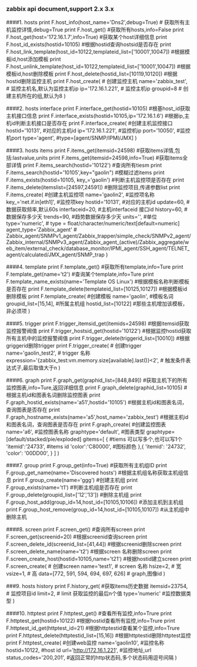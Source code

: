 ### zabbix api document,support 2.x 3.x
####1. hosts
    print F.host_info(host_name='Dns2',debug=True)  # 获取所有主机监控详情,debug=True
    print F.host_get()                                    #获取所有hosts,info=False
    print F.host_get(host='172.16.1.7',info=True)         #获取某个host详细信息
    print F.host_id_exists(hostid=10105)                  #根据hostid查询hostsid是否存在
    print F.host_link_template(host_id=10122,templateid_list=['10001',10047])     #根据模板id,host添加模板
    print F.host_unlink_template(host_id=10122,templateid_list=['10001',10047])     #根据模板id,host删除模板
    print F.host_delete(hostid_list=[10119,10120])        #根据hostid删除监控主机
    print F.host_create(                              # 创建监控主机
        name='zabbix_test',       # 监控主机名,默认为监控主机ip
        ip='172.16.1.221',        # 监控主机ip
        groupid=8                 # 创建主机所在的组,默认为8
    )

####2. hosts interface
    print F.interface_get(hostid=10105)                       #根基host_id获取主机接口信息
    print F.interface_exists(hostid=10105,ip='172.16.1.6')    #根据ip,主机id判断主机接口是否存在
    print F.interface_create(                                 #创建主机监控接口
        hostid='10131',       #对应的主机id
        ip='172.16.1.221',    #监控机ip
        port='10050',         #监控机port
        type='agent',         #type=[agent/SNMP/IPMI/JMX]
    )

####3. hosts items
    print F.items_get(itemsid=24598)                  #获取items详情,包括:lastvalue,units
    print F.items_get(itemsid=24598,info=True)        #获取items全部详情
    print F.items_search(hostid='10122')              #查询所有tiesm
    print F.items_search(hostid='10105',key="gaolin") #模糊过滤items
    print F.items_exists(hostid=10105, key_='gaolin') #判断主机监控项是否存在
    print F.items_delete(itemslist=[24597,24591])     #删除监控项目,传递参数list
    print F.items_create(                             #创建主机监控项
        name='gaolin2',        #监控项名称
        key_='net.if.in[eth1]', #监控项key
        hostid='10131',       #对应的主机id
        update=60,            #数据获取频率,默认60s
        interfaceid=20,       #主机interfaceid 接口id
        history=60,           #数据保存多少天
        trends=90,            #趋势数据保存多少天
        units='',             #单位
        type='numeric',       # type = float/character/numeric/text[default=numeric]
        agent_type='Zabbix_agent' # Zabbix_agent/SNMPv1_agent/Zabbix_trapper/simple_check/SNMPv2_agent/Zabbix_internal/SNMPv3_agent/Zabbix_agent_(active)/Zabbix_aggregate/web_item/external_check/database_monitor/IPMI_agent/SSH_agent/TELNET_agent/calculated/JMX_agent/SNMP_trap
    )

####4. template
    print F.template_get()                            #获取所有template,info=Ture
    print F.template_get(name='t2')                   #查询某个template,info=Ture
    print F.template_name_exists(name='Template OS Linux')                #根据模板名称判断模板是否存在
    print F.template_delete(templateid_list=[10125,10127])                #根据模板id删除模板
    print F.template_create(                          #创建模板
        name='gaolin',                #模板名词
        groupid_list=[15,14],         #所属主机组
        hostid_list=[10122]           #那些主机增加该模板，非必须项
    )

####5. trigger
    print F.trigger_itemsid_get(itemids=24598)                #根据itemsid获取监控报警阀值
    print F.trigger_hostsid_get(hostid='10122')               #根据监控hostid获取所有主机中的监控报警阀值
    print F.trigger_delete(triggerid_list=[10010])            #根据griggerid删除trigger
    print F.trigger_create(                                   # 创建trigger
        name='gaolin_test2',  # trigger 名称
        expression='{zabbix_test:vm.memory.size[available].last()}<2',  # 触发条件表达式子,最后取值大于n
    )

####6. graph
    print F.graph_get(graphid_list=[848,849])                 #获取主机下的所有监控图表,info=Ture,返回详细信息
    print F.graph_delete(graphid_list=10105)                  #根据主机id和图表名词删除监控图表
    print F.graph_hostid_exists(name='a51',hostid='10105')    #根据主机id和图表名词，查询图表是否存在
    print F.graph_hostname_exists(name='a5',host_name='zabbix_test')  #根据主机id和图表名词，查询图表是否存在
    print F.graph_create(                                     #创建监控图表
            name='a6',                    #监控图表名称
            graphtype='default',          #图表类型 graphtype=[default/stacked/pie/exploded]
            gitems=[
                {                         #tiems 可以写多个,也可以写1个
                    'itemid':'24733',     #items id
                    'color':'C80000',     #图标颜色
                },{
                    'itemid': '24732',
                    'color': '00DD00',
                }
            ]
    )


####7. group
    print F.group_get(info=True)                              #获取所有主机组ID
    print F.group_get_name(name='Discovered hosts')           #根据主机组名称获取主机组信息
    print F.group_create(name='ggg')                          #创建主机组
    print F.group_exists(name='t1')                           #判断主机组是否存在
    print F.group_delete(groupid_list=['12','13'])            #删除主机组
    print F.group_host_add(group_id=14,host_id=[10105,10106]) #添加主机到主机组
    print F.group_host_remove(group_id=14,host_id=[10105,10107])   #从主机组中删除主机

####8. screen
    print F.screen_get()                                  #查询所有screen
    print F.screen_get(screenid=20)                       #根据screenid查询screen
    print F.screen_delete_id(screenid_list=[41,44])       #根据screenid删除screen
    print F.screen_delete_name(name='t2')                 #根据screen 名称删除screen
    print F.screen_create_host(hostid=10105,name='t21')   #根据hostid建立screen
    print F.screen_create(    # 创建screen
        name='test1',         # screen 名称
        hsize=2,              # 宽
        vsize=1,              # 高
        data=[772, 591, 594, 694, 697, 626]  # graph,图像id
    )



###9. hosts history
    print F.history_get(    #获取items历史数据
        itemsid=23754,  # 监控项目id
        limit=2,  # limit 获取监控的最后n个值
        type='numeric'  #监控数据类型
    )

####10. httptest
    print F.httptest_get()                            #查看所有监控,info=Trure
    print F.httptest_get(hostid=10122)                #根据hostid查看所有监控,info=Trure
    print F.httptest_id_get(httptest_id=21)           #根据httptestid查看某个监控,info=Trure
    print F.httptest_delete(httptestid_list=[15,16])  #根据httptestid删除httptest监控
    print F.httptest_create(                          #创建web监控
        name='gaolin10',              #监控名称
        hostid=10122,                 #host id
        url='http://172.16.1.221',    #监控地址,url
        status_codes='200,201',       #返回正常的http状态码,多个状态码用逗号间隔
    )
    